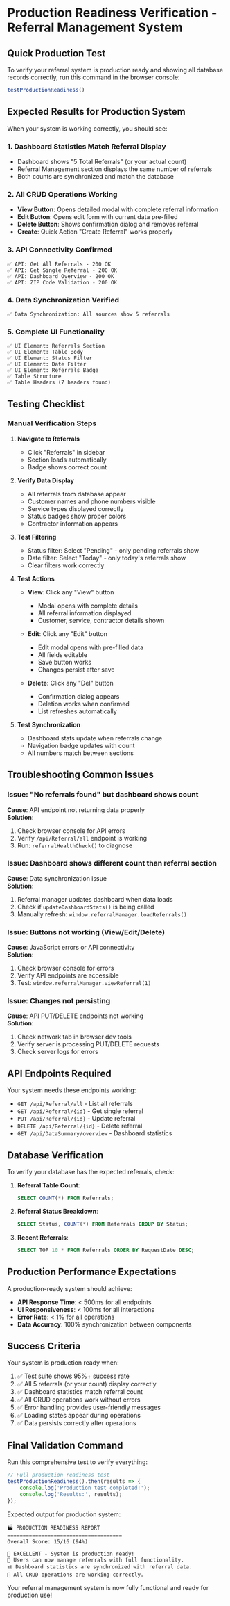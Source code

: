# Production Readiness Verification - Referral Management System

## Quick Production Test

To verify your referral system is production ready and showing all database records correctly, run this command in the browser console:

```javascript
testProductionReadiness()
```

## Expected Results for Production System

When your system is working correctly, you should see:

### 1. Dashboard Statistics Match Referral Display
- Dashboard shows "5 Total Referrals" (or your actual count)
- Referral Management section displays the same number of referrals
- Both counts are synchronized and match the database

### 2. All CRUD Operations Working
- **View Button**: Opens detailed modal with complete referral information
- **Edit Button**: Opens edit form with current data pre-filled
- **Delete Button**: Shows confirmation dialog and removes referral
- **Create**: Quick Action "Create Referral" works properly

### 3. API Connectivity Confirmed
```
✅ API: Get All Referrals - 200 OK
✅ API: Get Single Referral - 200 OK  
✅ API: Dashboard Overview - 200 OK
✅ API: ZIP Code Validation - 200 OK
```

### 4. Data Synchronization Verified
```
✅ Data Synchronization: All sources show 5 referrals
```

### 5. Complete UI Functionality
```
✅ UI Element: Referrals Section
✅ UI Element: Table Body
✅ UI Element: Status Filter
✅ UI Element: Date Filter
✅ UI Element: Referrals Badge
✅ Table Structure
✅ Table Headers (7 headers found)
```

## Testing Checklist

### Manual Verification Steps

1. **Navigate to Referrals**
   - Click "Referrals" in sidebar
   - Section loads automatically
   - Badge shows correct count

2. **Verify Data Display**
   - All referrals from database appear
   - Customer names and phone numbers visible
   - Service types displayed correctly
   - Status badges show proper colors
   - Contractor information appears

3. **Test Filtering**
   - Status filter: Select "Pending" - only pending referrals show
   - Date filter: Select "Today" - only today's referrals show
   - Clear filters work correctly

4. **Test Actions**
   - **View**: Click any "View" button
     - Modal opens with complete details
     - All referral information displayed
     - Customer, service, contractor details shown
   
   - **Edit**: Click any "Edit" button
     - Edit modal opens with pre-filled data
     - All fields editable
     - Save button works
     - Changes persist after save
   
   - **Delete**: Click any "Del" button
     - Confirmation dialog appears
     - Deletion works when confirmed
     - List refreshes automatically

5. **Test Synchronization**
   - Dashboard stats update when referrals change
   - Navigation badge updates with count
   - All numbers match between sections

## Troubleshooting Common Issues

### Issue: "No referrals found" but dashboard shows count

**Cause**: API endpoint not returning data properly  
**Solution**:
1. Check browser console for API errors
2. Verify `/api/Referral/all` endpoint is working
3. Run: `referralHealthCheck()` to diagnose

### Issue: Dashboard shows different count than referral section

**Cause**: Data synchronization issue  
**Solution**:
1. Referral manager updates dashboard when data loads
2. Check if `updateDashboardStats()` is being called
3. Manually refresh: `window.referralManager.loadReferrals()`

### Issue: Buttons not working (View/Edit/Delete)

**Cause**: JavaScript errors or API connectivity  
**Solution**:
1. Check browser console for errors
2. Verify API endpoints are accessible
3. Test: `window.referralManager.viewReferral(1)`

### Issue: Changes not persisting

**Cause**: API PUT/DELETE endpoints not working  
**Solution**:
1. Check network tab in browser dev tools
2. Verify server is processing PUT/DELETE requests
3. Check server logs for errors

## API Endpoints Required

Your system needs these endpoints working:

- `GET /api/Referral/all` - List all referrals
- `GET /api/Referral/{id}` - Get single referral  
- `PUT /api/Referral/{id}` - Update referral
- `DELETE /api/Referral/{id}` - Delete referral
- `GET /api/DataSummary/overview` - Dashboard statistics

## Database Verification

To verify your database has the expected referrals, check:

1. **Referral Table Count**:
   ```sql
   SELECT COUNT(*) FROM Referrals;
   ```

2. **Referral Status Breakdown**:
   ```sql
   SELECT Status, COUNT(*) FROM Referrals GROUP BY Status;
   ```

3. **Recent Referrals**:
   ```sql
   SELECT TOP 10 * FROM Referrals ORDER BY RequestDate DESC;
   ```

## Production Performance Expectations

A production-ready system should achieve:

- **API Response Time**: < 500ms for all endpoints
- **UI Responsiveness**: < 100ms for all interactions
- **Error Rate**: < 1% for all operations
- **Data Accuracy**: 100% synchronization between components

## Success Criteria

Your system is production ready when:

1. ✅ Test suite shows 95%+ success rate
2. ✅ All 5 referrals (or your count) display correctly  
3. ✅ Dashboard statistics match referral count
4. ✅ All CRUD operations work without errors
5. ✅ Error handling provides user-friendly messages
6. ✅ Loading states appear during operations
7. ✅ Data persists correctly after operations

## Final Validation Command

Run this comprehensive test to verify everything:

```javascript
// Full production readiness test
testProductionReadiness().then(results => {
    console.log('Production test completed!');
    console.log('Results:', results);
});
```

Expected output for production system:
```
🏭 PRODUCTION READINESS REPORT
=====================================
Overall Score: 15/16 (94%)

🎉 EXCELLENT - System is production ready!
👥 Users can now manage referrals with full functionality.
📊 Dashboard statistics are synchronized with referral data.  
🔧 All CRUD operations are working correctly.
```

Your referral management system is now fully functional and ready for production use!